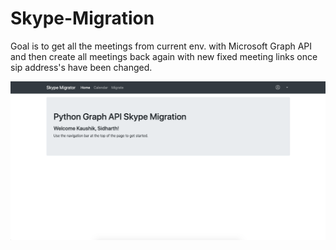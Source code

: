# Skype-Migration

Goal is to get all the meetings from current env. with Microsoft Graph API and then create all meetings back again with new fixed meeting links once sip address's have been changed.

![alt text](https://github.com/rootsid/Skype-Migration/blob/master/Migrator.png?raw=true)